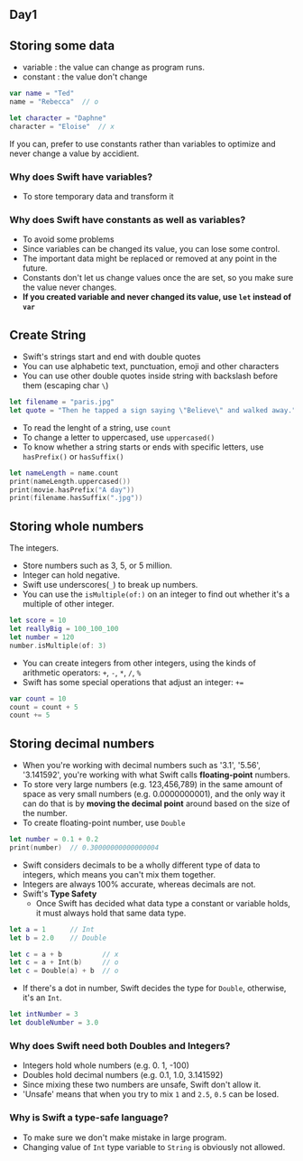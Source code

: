 ## Day1

## Storing some data

- variable : the value can change as program runs.
- constant : the value don't change

```swift
var name = "Ted"
name = "Rebecca"  // o

let character = "Daphne"
character = "Eloise"  // x
```

If you can, prefer to use constants rather than variables to optimize and never change a value by accidient.

### Why does Swift have variables?

- To store temporary data and transform it

### Why does Swift have constants as well as variables?

- To avoid some problems
- Since variables can be changed its value, you can lose some control.
- The important data might be replaced or removed at any point in the future.
- Constants don't let us change values once the are set, so you make sure the value never changes.
- **If you created variable and never changed its value, use `let` instead of `var`**

## Create String

- Swift's strings start and end with double quotes
- You can use alphabetic text, punctuation, emoji and other characters
- You can use other double quotes inside string with backslash before them (escaping char `\`)

```swift
let filename = "paris.jpg"
let quote = "Then he tapped a sign saying \"Believe\" and walked away."
```

- To read the lenght of a string, use `count`
- To change a letter to uppercased, use `uppercased()`
- To know whether a string starts or ends with specific letters, use `hasPrefix()` or `hasSuffix()`

```swift
let nameLength = name.count
print(nameLength.uppercased())
print(movie.hasPrefix("A day"))
print(filename.hasSuffix(".jpg"))
```

## Storing whole numbers

The integers.

- Store numbers such as 3, 5, or 5 million.
- Integer can hold negative.
- Swift use underscores(`_`) to break up numbers.
- You can use the `isMultiple(of:)` on an integer to find out whether it's a multiple of other integer.

```swift
let score = 10
let reallyBig = 100_100_100
let number = 120
number.isMultiple(of: 3)
```

- You can create integers from other integers, using the kinds of arithmetic operators: `+`, `-`, `*`, `/`, `%`
- Swift has some special operations that adjust an integer: `+=`

```swift
var count = 10
count = count + 5
count += 5
```

## Storing decimal numbers

- When you're working with decimal numbers such as '3.1', '5.56', '3.141592', you're working with what Swift calls **floating-point** numbers.
- To store very large numbers (e.g. 123,456,789) in the same amount of space as very small numbers (e.g. 0.0000000001), and the only way it can do that is by **moving the decimal point** around based on the size of the number.
- To create floating-point number, use `Double`

```swift
let number = 0.1 + 0.2
print(number)  // 0.30000000000000004
```

- Swift considers decimals to be a wholly different type of data to integers, which means you can't mix them together.
- Integers are always 100% accurate, whereas decimals are not.
- Swift's **Type Safety**
  - Once Swift has decided what data type a constant or variable holds, it must always hold that same data type.

```swift
let a = 1      // Int
let b = 2.0    // Double

let c = a + b          // x
let c = a + Int(b)     // o
let c = Double(a) + b  // o
```

- If there's a dot in number, Swift decides the type for `Double`, otherwise, it's an `Int`.

```swift
let intNumber = 3
let doubleNumber = 3.0
```

### Why does Swift need both Doubles and Integers?

- Integers hold whole numbers (e.g. 0. 1, -100)
- Doubles hold decimal numbers (e.g. 0.1, 1.0, 3.141592)
- Since mixing these two numbers are unsafe, Swift don't allow it.
- 'Unsafe' means that when you try to mix `1` and `2.5`, `0.5` can be losed.

### Why is Swift a type-safe language?

- To make sure we don't make mistake in large program.
- Changing value of `Int` type variable to `String` is obviously not allowed.
